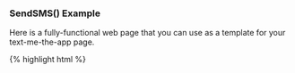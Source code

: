### SendSMS() Example

Here is a fully-functional web page that you can use as a template for your text-me-the-app page.

{% highlight html %}

<!DOCTYPE HTML>
<html lang="en-US">
	<head>
		<meta charset="UTF-8">
		<script type="text/javascript">

		{% ingredient web_sdk/_src %}{% endingredient %}
		branch.init('YOUR-BRANCH-KEY');
		function sendSMS(form) {
			var phone = form.phone.value;
			var linkData = {
				tags: [],
				channel: 'Website',
				feature: 'TextMeTheApp',
				data: {
					"foo": "bar"
				}
			};
			var options = {};
			var callback = function(err, result) {
				if (err) {
					alert("Sorry, something went wrong.");
				}
				else {
					alert("SMS sent!");
				}
			};
			branch.sendSMS(phone, linkData, options, callback);
			form.phone.value = "";
		}

		</script>
	</head>
	<body>
		Send SMS
		<form onsubmit="sendSMS(this); return false;">
			<input id="phone" name="phone" type="tel" placeholder="(650) 123-4567" />
			<br/>
			<input type="submit"/>
		</form>
	</body>
</html>
{% endhighlight %}

This is all you need to create a branded text-me-the-app page. Customize to your heart's content.
